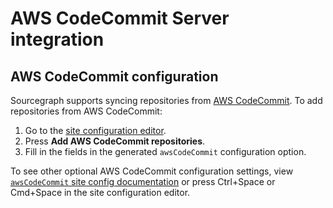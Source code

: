 # AWS CodeCommit Server integration

## AWS CodeCommit configuration

Sourcegraph supports syncing repositories from [AWS CodeCommit](https://aws.amazon.com/codecommit/). To add repositories from AWS CodeCommit:

1.  Go to the [site configuration editor](/admin/site_config/index.md).
2.  Press **Add AWS CodeCommit repositories**.
3.  Fill in the fields in the generated `awsCodeCommit` configuration option.

To see other optional AWS CodeCommit configuration settings, view [`awsCodeCommit` site config documentation](/admin/site_config/index.md#code-classlanguage-textawscodecommitconnection-object) or press Ctrl+Space or Cmd+Space in the site configuration editor.
